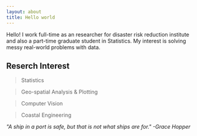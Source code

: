 ```yaml
---
layout: about
title: Hello world
---
```

<div class="message">
Hello! I work full-time as an researcher for disaster risk reduction institute and also a part-time graduate student in Statistics.
My interest is solving messy real-world problems with data. 

</div>

## Reserch Interest
 
> Statistics

> Geo-spatial Analysis & Plotting

> Computer Vision

> Coastal Engineering



<cite> "A ship in a port is safe, but that is not what ships are for." -Grace Hopper </cite>
